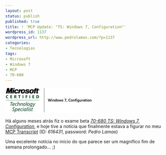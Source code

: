 ```yaml
---
layout: post
status: publish
published: true
title: ! 'MCP Update: "TS: Windows 7, Configuration"'
wordpress_id: 1137
wordpress_url: http://www.pedrolamas.com/?p=1137
categories:
- Tecnologias
tags:
- Microsoft
- Windows 7
- MCP
- 70-680
---
```

![Windows 7, Configuration](/wp-content/uploads/2009/11/Windows-7-Configuration.jpg "Windows 7, Configuration")

Há alguns meses atrás fiz o exame beta *[70-680 TS: Windows 7, Configuration](http://www.microsoft.com/learning/en/us/Exam.aspx?ID=70-680)*, e hoje tive a notícia que finalmente estava a figurar no meu [MCP Transcript](https://mcp.microsoft.com/authenticate/validatemcp.aspx) (ID: *616431*, password: *Pedro Lamas*)

Uma excelente notícia no início do que parece ser um magnífico fim de semana prolongado... ;)
